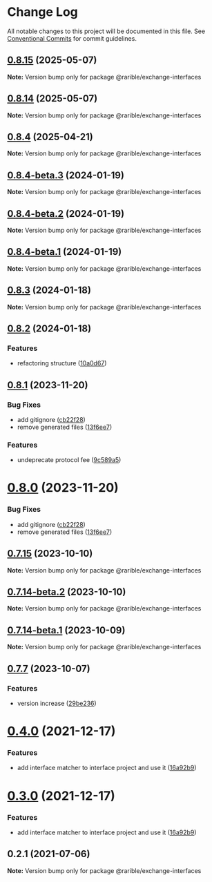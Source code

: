 # Change Log

All notable changes to this project will be documented in this file.
See [Conventional Commits](https://conventionalcommits.org) for commit guidelines.

## [0.8.15](https://github.com/rariblecom/protocol-contracts/compare/v0.8.14...v0.8.15) (2025-05-07)

**Note:** Version bump only for package @rarible/exchange-interfaces

## [0.8.14](https://github.com/rariblecom/protocol-contracts/compare/v0.8.1...v0.8.14) (2025-05-07)

**Note:** Version bump only for package @rarible/exchange-interfaces

## [0.8.4](https://github.com/rariblecom/protocol-contracts/compare/v0.8.1...v0.8.4) (2025-04-21)

**Note:** Version bump only for package @rarible/exchange-interfaces

## [0.8.4-beta.3](https://github.com/rariblecom/protocol-contracts/compare/v0.8.4-beta.2...v0.8.4-beta.3) (2024-01-19)

**Note:** Version bump only for package @rarible/exchange-interfaces

## [0.8.4-beta.2](https://github.com/rariblecom/protocol-contracts/compare/v0.8.4-beta.1...v0.8.4-beta.2) (2024-01-19)

**Note:** Version bump only for package @rarible/exchange-interfaces

## [0.8.4-beta.1](https://github.com/rariblecom/protocol-contracts/compare/v0.8.3...v0.8.4-beta.1) (2024-01-19)

**Note:** Version bump only for package @rarible/exchange-interfaces

## [0.8.3](https://github.com/rariblecom/protocol-contracts/compare/v0.8.2...v0.8.3) (2024-01-18)

**Note:** Version bump only for package @rarible/exchange-interfaces

## [0.8.2](https://github.com/rariblecom/protocol-contracts/compare/v0.8.1...v0.8.2) (2024-01-18)

### Features

- refactoring structure ([10a0d67](https://github.com/rariblecom/protocol-contracts/commit/10a0d673d9a589aa8e341ea5e3aa9c0657cabe2d))

## [0.8.1](https://github.com/rariblecom/protocol-contracts/compare/v0.7.15...v0.8.1) (2023-11-20)

### Bug Fixes

- add gitignore ([cb22f28](https://github.com/rariblecom/protocol-contracts/commit/cb22f289ca98e233f86689a259e1092241d0077e))
- remove generated files ([13f6ee7](https://github.com/rariblecom/protocol-contracts/commit/13f6ee72deab87f92c65114579d33fbfc0472de4))

### Features

- undeprecate protocol fee ([9c589a5](https://github.com/rariblecom/protocol-contracts/commit/9c589a57028b2f541245f0e96557c535d1740bf9))

# [0.8.0](https://github.com/rariblecom/protocol-contracts/compare/v0.7.15...v0.8.0) (2023-11-20)

### Bug Fixes

- add gitignore ([cb22f28](https://github.com/rariblecom/protocol-contracts/commit/cb22f289ca98e233f86689a259e1092241d0077e))
- remove generated files ([13f6ee7](https://github.com/rariblecom/protocol-contracts/commit/13f6ee72deab87f92c65114579d33fbfc0472de4))

## [0.7.15](https://github.com/rariblecom/protocol-contracts/compare/v0.7.14-beta.3...v0.7.15) (2023-10-10)

**Note:** Version bump only for package @rarible/exchange-interfaces

## [0.7.14-beta.2](https://github.com/rariblecom/protocol-contracts/compare/v0.7.14-beta.1...v0.7.14-beta.2) (2023-10-10)

**Note:** Version bump only for package @rarible/exchange-interfaces

## [0.7.14-beta.1](https://github.com/rariblecom/protocol-contracts/compare/v0.7.14-beta.0...v0.7.14-beta.1) (2023-10-09)

**Note:** Version bump only for package @rarible/exchange-interfaces

## [0.7.7](https://github.com/rariblecom/protocol-contracts/compare/v0.3.0-beta7...v0.7.7) (2023-10-07)

### Features

- version increase ([29be236](https://github.com/rariblecom/protocol-contracts/commit/29be236fdfefbabf0922457a9fdc3e0a219088bd))

# [0.4.0](https://github.com/rariblecom/protocol-contracts/compare/@rarible/exchange-interfaces@0.2.1...@rarible/exchange-interfaces@0.4.0) (2021-12-17)

### Features

- add interface matcher to interface project and use it ([16a92b9](https://github.com/rariblecom/protocol-contracts/commit/16a92b9e459ea67676cbe86399acbf8463310505))

# [0.3.0](https://github.com/rariblecom/protocol-contracts/compare/@rarible/exchange-interfaces@0.2.1...@rarible/exchange-interfaces@0.3.0) (2021-12-17)

### Features

- add interface matcher to interface project and use it ([16a92b9](https://github.com/rariblecom/protocol-contracts/commit/16a92b9e459ea67676cbe86399acbf8463310505))

## 0.2.1 (2021-07-06)

**Note:** Version bump only for package @rarible/exchange-interfaces
